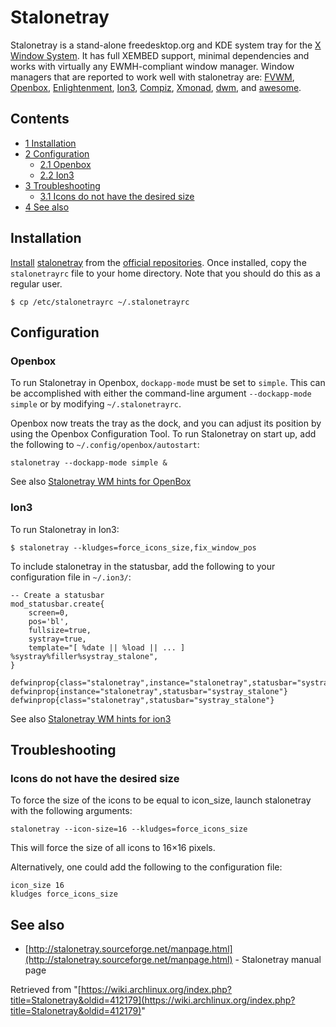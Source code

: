 # Stalonetray

Stalonetray is a stand-alone freedesktop.org and KDE system tray for the [X Window System](/index.php/X_Window_System "X Window System"). It has full XEMBED support, minimal dependencies and works with virtually any EWMH-compliant window manager. Window managers that are reported to work well with stalonetray are: [FVWM](/index.php/FVWM "FVWM"), [Openbox](/index.php/Openbox "Openbox"), [Enlightenment](/index.php/Enlightenment "Enlightenment"), [Ion3](/index.php/Ion3 "Ion3"), [Compiz](/index.php/Compiz "Compiz"), [Xmonad](/index.php/Xmonad "Xmonad"), [dwm](/index.php/Dwm "Dwm"), and [awesome](/index.php/Awesome "Awesome").

## Contents

*   [1 Installation](#Installation)
*   [2 Configuration](#Configuration)
    *   [2.1 Openbox](#Openbox)
    *   [2.2 Ion3](#Ion3)
*   [3 Troubleshooting](#Troubleshooting)
    *   [3.1 Icons do not have the desired size](#Icons_do_not_have_the_desired_size)
*   [4 See also](#See_also)

## Installation

[Install](/index.php/Install "Install") [stalonetray](https://www.archlinux.org/packages/?name=stalonetray) from the [official repositories](/index.php/Official_repositories "Official repositories"). Once installed, copy the `stalonetrayrc` file to your home directory. Note that you should do this as a regular user.

```
$ cp /etc/stalonetrayrc ~/.stalonetrayrc

```

## Configuration

### Openbox

To run Stalonetray in Openbox, `dockapp-mode` must be set to `simple`. This can be accomplished with either the command-line argument `--dockapp-mode simple` or by modifying `~/.stalonetrayrc`.

Openbox now treats the tray as the dock, and you can adjust its position by using the Openbox Configuration Tool. To run Stalonetray on start up, add the following to `~/.config/openbox/autostart`:

```
stalonetray --dockapp-mode simple &

```

See also [Stalonetray WM hints for OpenBox](http://stalonetray.sourceforge.net/wmhints.html#openbox)

### Ion3

To run Stalonetray in Ion3:

```
$ stalonetray --kludges=force_icons_size,fix_window_pos

```

To include stalonetray in the statusbar, add the following to your configuration file in `~/.ion3/`:

```
-- Create a statusbar
mod_statusbar.create{
    screen=0,
    pos='bl',
    fullsize=true,
    systray=true,
    template="[ %date || %load || ... ] %systray%filler%systray_stalone",
}

defwinprop{class="stalonetray",instance="stalonetray",statusbar="systray_stalone"}
defwinprop{instance="stalonetray",statusbar="systray_stalone"}
defwinprop{class="stalonetray",statusbar="systray_stalone"}

```

See also [Stalonetray WM hints for ion3](http://stalonetray.sourceforge.net/wmhints.html#ion3)

## Troubleshooting

### Icons do not have the desired size

To force the size of the icons to be equal to icon_size, launch stalonetray with the following arguments:

```
stalonetray --icon-size=16 --kludges=force_icons_size

```

This will force the size of all icons to 16×16 pixels.

Alternatively, one could add the following to the configuration file:

```
icon_size 16
kludges force_icons_size

```

## See also

*   [http://stalonetray.sourceforge.net/manpage.html](http://stalonetray.sourceforge.net/manpage.html) - Stalonetray manual page

Retrieved from "[https://wiki.archlinux.org/index.php?title=Stalonetray&oldid=412179](https://wiki.archlinux.org/index.php?title=Stalonetray&oldid=412179)"